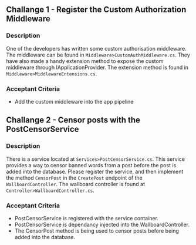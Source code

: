 ## Challange 1 - Register the Custom Authorization Middleware
### Description
One of the developers has written some custom authorisation middleware.
The middleware can be found in `Middleware>CustomAuthMiddleware.cs`.
They have also made a handy extension method to expose the custom middleware through IApplicationProvider. The extension method is found in `Middleware>MiddlewareEntensions.cs`.

### Acceptant Criteria
- Add the custom middleware into the app pipeline

## Challange 2 - Censor posts with the PostCensorService
### Description
There is a service located at `Services>PostCensorService.cs`. This service provides a way to censor banned words from a post before the post is added into the database. Please register the service, and then implement the method `CensorPost` in the `CreatePost` endpoint of the `WallboardController`. The wallboard controller is found at `Controller>WallboardController.cs`.

### Acceptant Criteria
- PostCensorService is registered with the service container.
- PostCensorService is dependancy injected into the WallboardController.
- The CensorPost method is being used to censor posts before being added into the database.
